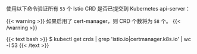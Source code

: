 使用以下命令验证所有 `53` 个 Istio CRD 是否已提交到 Kubernetes api-server：

{{< warning >}}
如果启用了 cert-manager，则 CRD 个数将为 `58` 个。
{{< /warning >}}

{{< text bash >}}
\$ kubectl get crds | grep 'istio.io\|certmanager.k8s.io' | wc -l
53
{{< /text >}}
